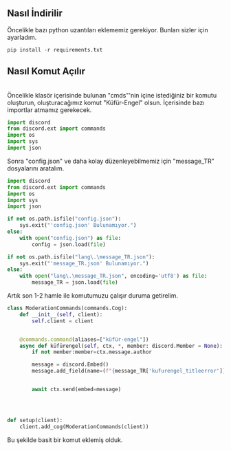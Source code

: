 ## Nasıl İndirilir
Öncelikle bazı python uzantıları eklememiz gerekiyor.
Bunları sizler için ayarladım.

```py
pip install -r requirements.txt
```

## Nasıl Komut Açılır
\
Öncelikle klasör içerisinde bulunan "cmds"'nin içine istediğiniz bir komutu oluşturun, oluşturacağımız komut "Küfür-Engel" olsun.
İçerisinde bazı importlar atmamız gerekecek.

```py
import discord
from discord.ext import commands
import os
import sys
import json
```
Sonra "config.json" ve daha kolay düzenleyebilmemiz için "message_TR" dosyalarını aratalım.
```py
import discord
from discord.ext import commands
import os
import sys
import json

if not os.path.isfile("config.json"):
    sys.exit("'config.json' Bulunamıyor.")
else:
    with open("config.json") as file:
        config = json.load(file)

if not os.path.isfile("lang\.\message_TR.json"):
    sys.exit("'message_TR.json' Bulunamıyor.")
else:
    with open("lang\.\message_TR.json", encoding='utf8') as file:
        message_TR = json.load(file)
```
Artık son 1-2 hamle ile komutumuzu çalışır duruma getirelim.
```py
class ModerationCommands(commands.Cog):
    def __init__(self, client):
        self.client = client


    @commands.command(aliases=["küfür-engel"])
    async def küfürengel(self, ctx, *, member: discord.Member = None):
        if not member:member=ctx.message.author

        message = discord.Embed()
        message.add_field(name=(f"{message_TR['kufurengel_titleerror']}"),value=(f"{message_TR['kufurengel_error']}"), inline=False)


        await ctx.send(embed=message)

        


def setup(client):
    client.add_cog(ModerationCommands(client))
```

Bu şekilde basit bir komut eklemiş olduk.
